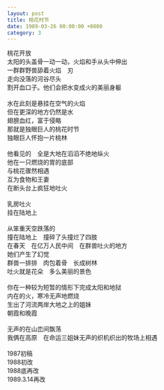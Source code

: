 ```yaml
---
layout: post
title: 桃花时节
date: 1989-03-26 00:00:00 +0800
category: 3
---
```


桃花开放<br>
太阳的头盖骨一动一动，火焰和手从头中伸出<br>
一群群野兽舔着火焰　刃<br>
走向没落的河谷尽头<br>
割开血口子。他们会把水变成火的美丽身躯<br>
<br>
水在此刻是悬挂在空气的火焰<br>
但在更深的地方仍然是水<br>
翅膀血红，富于侵略<br>
那就是独眼巨人的桃花时节<br>
独眼巨人怀抱一片桃林<br>
<br>
他看见的　全是大地在滔滔不绝地纵火<br>
他在一只燃烧的胃的底部<br>
与桃花骤然相遇<br>
互为食物和王妻<br>
在断头台上疯狂地吐火<br>
<br>
乳房吐火<br>
挂在陆地上<br>
<br>
从笨重天空跌落的<br>
撞在陆地上　撞碎了头撞烂了四肢<br>
在春天　在亿万人民中间　在群兽吐火的地方<br>
她们产生了幻觉<br>
群兽一排排　肉包着骨　长成树林<br>
吐火就是花朵　多么美丽的景色<br>
<br>
你在一种较为短暂的情形下完成太阳和地狱<br>
内在的火，寒冷无声地燃烧<br>
生出了河流两岸大地之上的姐妹<br>
朝霞和晚霞<br>
<br>
无声的在山峦间飘荡<br>
我俩在高原　在命运三姐妹无声的织机织出的牧场上相遇<br>
<br>
1987初稿<br>
1988初改<br>
1988底再改<br>
1989.3.14再改